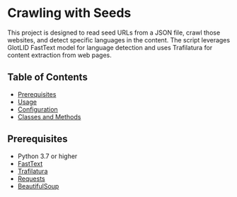 # Crawling with Seeds

This project is designed to read seed URLs from a JSON file, crawl those websites, and detect specific languages in the content. The script leverages GlotLID FastText model for language detection and uses Trafilatura for content extraction from web pages.

## Table of Contents
- [Prerequisites](#prerequisites)
- [Usage](#usage)
- [Configuration](#configuration)
- [Classes and Methods](#classes-and-methods)

## Prerequisites

- Python 3.7 or higher
- [FastText](https://fasttext.cc/)
- [Trafilatura](https://trafilatura.readthedocs.io/en/latest/)
- [Requests](https://docs.python-requests.org/en/latest/)
- [BeautifulSoup](https://www.crummy.com/software/BeautifulSoup/bs4/doc/)



